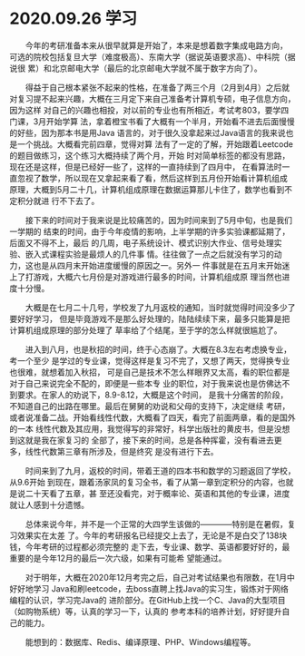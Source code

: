 # 2020.09.26 学习

&emsp;&emsp;今年的考研准备本来从很早就算是开始了，本来是想着数字集成电路方向，
可选的院校包括复旦大学（难度极高）、东南大学（据说英语要求高）、中科院（据说很
累）和北京邮电大学（最后的北京邮电大学就不属于数字方向了）。

&emsp;&emsp;得益于自己根本紧张不起来的性格，在准备了两三个月（2月到4月）之后就
对复习提不起来兴趣，大概在三月定下来自己准备考计算机专硕，电子信息方向，因为这样
对自己的兴趣也相投，对以前的专业也有所相近，考试考803，要学四门课，3月开始学算
法，拿着橙宝书看了大概有一个半月，开始看不进去后面慢慢的好些，因为那本书是用Java
语言的，对于很久没拿起来过Java语言的我来说也是一个挑战。大概看完前四章，觉得对算
法有了一定的了解，开始跟着Leetcode的题目做练习，这个练习大概持续了两个月，开始
时对简单标签的都没有思路，现在还是这样，但是已经好一些了，这样的一直持续到了四月中，
在看算法时一直忽视了数学，所以现在又拿起来看了看，然后这样到五月份开始看计算机组成
原理，大概到5月二十几，计算机组成原理在数据运算那儿卡住了，数学也看到不定积分就进
行不下去了。

&ensp;&ensp;&ensp;&ensp;接下来的时间对于我来说是比较痛苦的，因为时间来到了5月中旬，也是我们一学期的
结束的时间，由于今年疫情的影响，上半学期的许多实验课都延期了，后面又不得不上，最后
的几周，电子系统设计、模式识别大作业、信号处理实验、嵌入式课程实验是最烦人的几件事
情。往往做了一点之后就没有学习的动力，这也是从四月末开始进度缓慢的原因之一。另外一
件事就是在五月末开始迷上了打游戏，大概六七月份是对游戏进行最多的时间，计算机组成原
理当然也进度十分慢。

&emsp;&emsp;大概是在七月二十几号，学校发了九月返校的通知，当时就觉得时间没多少了要好好学习，
但是毕竟游戏不是那么好处理的，陆陆续续下来，最多只能算是把计算机组成原理的部分处理了
草率给了个结尾，至于学的怎么样就很尴尬了。

&emsp;&emsp;进入到八月，也是秋招的时间，终于心态崩了。大概在8.3左右考虑换专业，考一个至少
是学过的专业课，觉得这样是复习不完了，又想了两天，觉得换专业也很难，就想着加入秋招，
可是自己是技术不怎么样眼界又太高，看的职位都是对于自己来说完全不配的，即便是一些本专
业的职位，对于我来说也是仿佛达不到要求。在家人的劝说下，8.9-8.12，大概是这个时间，
是我十分痛苦的阶段，不知道自己的出路在哪里。最后在舅舅的劝说和父母的支持下，决定继续
考研，或者说准备二战。开始看线性代数，大概看了四天，看完了前面两章，看的是国外的一本
线性代数及其应用，我觉得写的非常好，科学出版社的黄皮书，但是没想到这就是我在家复习的
全部了，接下来的时间，总是各种挥霍，没有看进去更多，线性代数第三章有所涉及，但是终究
是没有进行下去。

&emsp;&emsp;时间来到了九月，返校的时间，带着王道的四本书和数学的习题返回了学校，从9.6开始
到现在，跟着汤家凤的复习全书，看了从第一章到定积分的内容，也就是说二十天看了五章，甚
至还没看完，对于概率论、英语和其他的专业课，进度就让人感到十分遗憾。

&emsp;&emsp;总体来说今年，并不是一个正常的大四学生该做的————特别是在暑假，复习效果实在太差
了。今年的考研报名已经提交上去了，无论是不是白交了138块钱，今年考研的过程都必须完整的
走下去，专业课、数学、英语都要好好的，最重要的是今年12月的最后一次六级，如果有可能希
望能通过。

&emsp;&emsp;对于明年，大概在2020年12月考完之后，自己对考试结果也有限数，在1月中好好地学习
Java和刷leetcode，去boss直聘上找Java的实习生，锻炼对于网络编程的认识，学习完Java的
进阶部分。在GitHub上找一个C、Java的大型项目（如购物系统）等，认真的学习一下，认真的
参考本科的培养计划，好好提升自己的能力。

&emsp;&emsp;能想到的：数据库、Redis、编译原理、PHP、Windows编程等。
